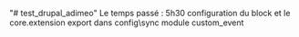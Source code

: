 "# test_drupal_adimeo"
Le temps passé : 5h30
configuration du block et le core.extension export dans config\sync
module custom_event